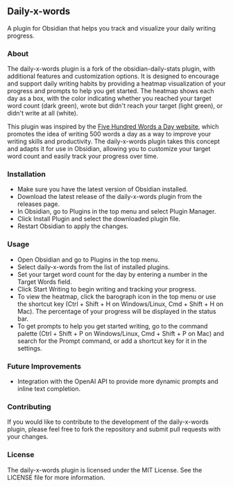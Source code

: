 ## Daily-x-words

A plugin for Obsidian that helps you track and visualize your daily writing progress.

### About

The daily-x-words plugin is a fork of the obsidian-daily-stats plugin, with additional features and customization options. It is designed to encourage and support daily writing habits by providing a heatmap visualization of your progress and prompts to help you get started. The heatmap shows each day as a box, with the color indicating whether you reached your target word count (dark green), wrote but didn't reach your target (light green), or didn't write at all (white).

This plugin was inspired by the [Five Hundred Words a Day website](https://www.fivehundredwordsaday.com), which promotes the idea of writing 500 words a day as a way to improve your writing skills and productivity. The daily-x-words plugin takes this concept and adapts it for use in Obsidian, allowing you to customize your target word count and easily track your progress over time.

### Installation

- Make sure you have the latest version of Obsidian installed.
- Download the latest release of the daily-x-words plugin from the releases page.
- In Obsidian, go to Plugins in the top menu and select Plugin Manager.
- Click Install Plugin and select the downloaded plugin file.
- Restart Obsidian to apply the changes.

### Usage

- Open Obsidian and go to Plugins in the top menu.
- Select daily-x-words from the list of installed plugins.
- Set your target word count for the day by entering a number in the Target Words field.
- Click Start Writing to begin writing and tracking your progress.
- To view the heatmap, click the barograph icon in the top menu or use the shortcut key (Ctrl + Shift + H on Windows/Linux, Cmd + Shift + H on Mac). The percentage of your progress will be displayed in the status bar.
- To get prompts to help you get started writing, go to the command palette (Ctrl + Shift + P on Windows/Linux, Cmd + Shift + P on Mac) and search for the Prompt command, or add a shortcut key for it in the settings.

### Future Improvements

- Integration with the OpenAI API to provide more dynamic prompts and inline text completion.

### Contributing

If you would like to contribute to the development of the daily-x-words plugin, please feel free to fork the repository and submit pull requests with your changes.

### License

The daily-x-words plugin is licensed under the MIT License. See the LICENSE file for more information.


